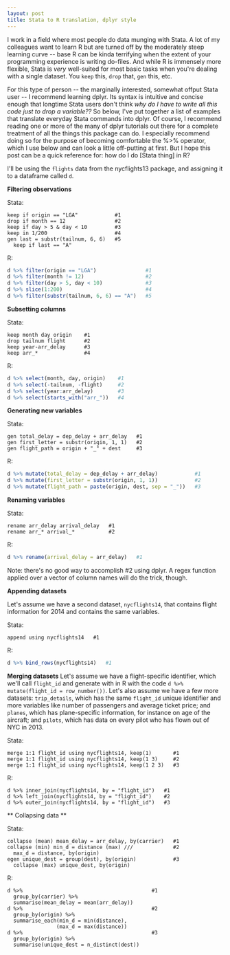 ```yaml
--- 
layout: post 
title: Stata to R translation, dplyr style 
---
```


I work in a field where most people do data munging with Stata. A lot of my colleagues want to learn R but are turned off by the moderately steep learning curve -- base R can be kinda terrifying when the extent of your programming experience is writing do-files. And while R is immensely more flexible, Stata is *very* well-suited for most basic tasks when you're dealing with a single dataset. You `keep` this, `drop` that, `gen` this, etc.

For this type of person -- the marginally interested, somewhat offput Stata user -- I recommend learning dplyr. Its syntax is intuitive and concise enough that longtime Stata users don't think *why do I have to write all this code just to drop a variable??* So below, I've put together a list of examples that translate everyday Stata commands into dplyr. Of course, I recommend reading one or more of the many of dplyr tutorials out there for a complete treatment of all the things this package can do. I especially recommend doing so for the purpose of becoming comfortable the %>% operator, which I use below and can look a little off-putting at first. But I hope this post can be a quick reference for: how do I do [Stata thing] in R?

I'll be using the `flights` data from the nycflights13 package, and assigning it to a dataframe called `d`.

**Filtering observations**

Stata:

```
keep if origin == "LGA"            #1
drop if month == 12                #2
keep if day > 5 & day < 10         #3
keep in 1/200                      #4
gen last = substr(tailnum, 6, 6)   #5
  keep if last == "A"  
```
R:

```R
d %>% filter(origin == "LGA")                #1
d %>% filter(month != 12)                    #2
d %>% filter(day > 5, day < 10)              #3
d %>% slice(1:200)                           #4
d %>% filter(substr(tailnum, 6, 6) == "A")   #5
```

**Subsetting columns**

Stata:

```
keep month day origin    #1
drop tailnum flight      #2
keep year-arr_delay      #3
keep arr_*               #4
```

R:

```R
d %>% select(month, day, origin)    #1
d %>% select(-tailnum, -flight)     #2
d %>% select(year:arr_delay)        #3
d %>% select(starts_with("arr_"))   #4
```

**Generating new variables**

Stata:

```
gen total_delay = dep_delay + arr_delay   #1
gen first_letter = substr(origin, 1, 1)   #2
gen flight_path = origin + "_" + dest     #3
```

R:

```R
d %>% mutate(total_delay = dep_delay + arr_delay)            #1
d %>% mutate(first_letter = substr(origin, 1, 1))            #2
d %>% mutate(flight_path = paste(origin, dest, sep = "_"))   #3
```

**Renaming variables** 

Stata:

```
rename arr_delay arrival_delay   #1
rename arr_* arrival_*           #2
```

R:

```R
d %>% rename(arrival_delay = arr_delay)   #1
```

Note: there's no good way to accomplish #2 using dplyr. A regex function applied over a vector of column names will do the trick, though.

**Appending datasets**

Let's assume we have a second dataset, `nycflights14`, that contains flight information for 2014 and contains the same variables.

Stata:

```
append using nycflights14   #1
```

R:

```R
d %>% bind_rows(nycflights14)   #1
```

 **Merging datasets**
Let's assume we have a flight-specific identifier, which we'll call `flight_id` and generate with in R with the code `d %>% mutate(flight_id = row_number())`. Let's also assume we have a few more datasets: `trip_details`, which has the same `flight_id` unique identifier and more variables like number of passengers and average ticket price; and `planes`, which has plane-specific information, for instance on age of the aircraft; and `pilots`, which has data on every pilot who has flown out of NYC in 2013.

 Stata:
 ```
 merge 1:1 flight_id using nycflights14, keep(1)       #1
 merge 1:1 flight_id using nycflights14, keep(1 3)     #2
 merge 1:1 flight_id using nycflights14, keep(1 2 3)   #3
 ```
 
 R:
 
 ```
 d %>% inner_join(nycflights14, by = "flight_id")   #1
 d %>% left_join(nycflights14, by = "flight_id")    #2
 d %>% outer_join(nycflights14, by = "flight_id")   #3
 ```

** Collapsing data **

Stata:

```
collapse (mean) mean_delay = arr_delay, by(carrier)   #1
collapse (min) min_d = distance (max) ///             #2
  max_d = distance, by(origin)  
egen unique_dest = group(dest), by(origin)            #3
  collapse (max) unique_dest, by(origin)
```

R:

```
d %>%                                          #1
  group_by(carrier) %>%
  summarise(mean_delay = mean(arr_delay))   
d %>%                                          #2
  group_by(origin) %>%
  summarise_each(min_d = min(distance),
                (max_d = max(distance))
d %>%                                          #3
  group_by(origin) %>%
  summarise(unique_dest = n_distinct(dest))
  		        

```



